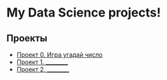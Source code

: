 # My Data Science projects!

## Проекты

* [Проект 0. Игра угадай число](https://github.com/Den2909/ML/blob/main/project_0/README.md)
* [Проект 1. ________]()
* [Проект 2. ________]()
